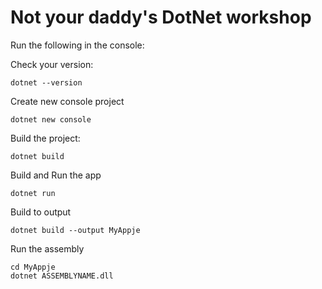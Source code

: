 # Not your daddy's DotNet workshop

Run the following in the console:

Check your version:
``` 
dotnet --version
```

Create new console project
``` 
dotnet new console
```

Build the project:
```
dotnet build
```

Build and Run the app
```
dotnet run
```

Build to output
```
dotnet build --output MyAppje
```

Run the assembly
```
cd MyAppje
dotnet ASSEMBLYNAME.dll
```
